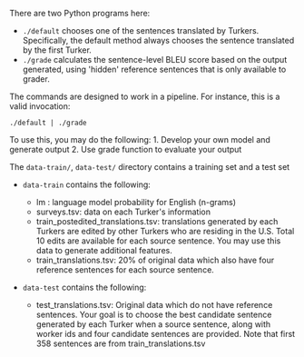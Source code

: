 There are two Python programs here:

- `./default` chooses one of the sentences translated by Turkers. Specifically, the default method always chooses the sentence translated by the first Turker.
- `./grade` calculates the sentence-level BLEU score based on the output generated, using 'hidden' reference sentences that is only available to grader.

The commands are designed to work in a pipeline. For instance, this is a valid invocation:

	./default | ./grade 

To use this, you may do the following:
	1. Develop your own model and generate output
	2. Use grade function to evaluate your output

The `data-train/`, `data-test/` directory contains a training set and a test set

- `data-train` contains the following:
	* lm : language model probability for English (n-grams)
	* surveys.tsv: data on each Turker's information 
	* train_postedited_translations.tsv: translations generated by each Turkers are edited by other Turkers who are residing in the U.S. Total 10 edits are available for each source sentence. You may use this data to generate additional features.
	* train_translations.tsv: 20% of original data which also have four reference sentences for each source sentence. 


- `data-test` contains the following:
	* test_translations.tsv: Original data which do not have reference sentences. Your goal is to choose the best candidate sentence generated by each Turker when a source sentence, along with worker ids and four candidate sentences are provided. Note that first 358 sentences are from train_translations.tsv


